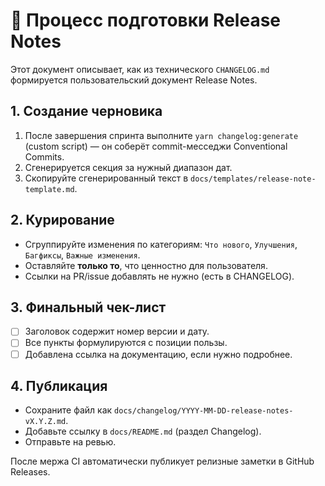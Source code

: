 # 📝 Процесс подготовки Release Notes

Этот документ описывает, как из технического `CHANGELOG.md` формируется пользовательский документ Release Notes.

## 1. Создание черновика

1. После завершения спринта выполните `yarn changelog:generate` (custom script) — он соберёт commit-месседжи Conventional Commits.
2. Сгенерируется секция за нужный диапазон дат.
3. Скопируйте сгенерированный текст в `docs/templates/release-note-template.md`.

## 2. Курирование

- Сгруппируйте изменения по категориям: `Что нового`, `Улучшения`, `Багфиксы`, `Важные изменения`.
- Оставляйте **только то**, что ценностно для пользователя.
- Ссылки на PR/issue добавлять не нужно (есть в CHANGELOG).

## 3. Финальный чек-лист

- [ ] Заголовок содержит номер версии и дату.
- [ ] Все пункты формулируются с позиции пользы.
- [ ] Добавлена ссылка на документацию, если нужно подробнее.

## 4. Публикация

- Сохраните файл как `docs/changelog/YYYY-MM-DD-release-notes-vX.Y.Z.md`.
- Добавьте ссылку в `docs/README.md` (раздел Changelog).
- Отправьте на ревью.

После мержа CI автоматически публикует релизные заметки в GitHub Releases.
